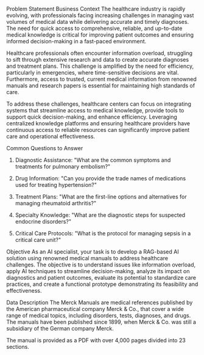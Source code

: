 Problem Statement
Business Context
The healthcare industry is rapidly evolving, with professionals facing increasing challenges in managing vast volumes of medical data while delivering accurate and timely diagnoses. The need for quick access to comprehensive, reliable, and up-to-date medical knowledge is critical for improving patient outcomes and ensuring informed decision-making in a fast-paced environment.

Healthcare professionals often encounter information overload, struggling to sift through extensive research and data to create accurate diagnoses and treatment plans. This challenge is amplified by the need for efficiency, particularly in emergencies, where time-sensitive decisions are vital. Furthermore, access to trusted, current medical information from renowned manuals and research papers is essential for maintaining high standards of care.

To address these challenges, healthcare centers can focus on integrating systems that streamline access to medical knowledge, provide tools to support quick decision-making, and enhance efficiency. Leveraging centralized knowledge platforms and ensuring healthcare providers have continuous access to reliable resources can significantly improve patient care and operational effectiveness.

Common Questions to Answer

1. Diagnostic Assistance: "What are the common symptoms and treatments for pulmonary embolism?"

2. Drug Information: "Can you provide the trade names of medications used for treating hypertension?"

3. Treatment Plans: "What are the first-line options and alternatives for managing rheumatoid arthritis?"

4. Specialty Knowledge: "What are the diagnostic steps for suspected endocrine disorders?"

5. Critical Care Protocols: "What is the protocol for managing sepsis in a critical care unit?"

Objective
As an AI specialist, your task is to develop a RAG-based AI solution using renowned medical manuals to address healthcare challenges. The objective is to understand issues like information overload, apply AI techniques to streamline decision-making, analyze its impact on diagnostics and patient outcomes, evaluate its potential to standardize care practices, and create a functional prototype demonstrating its feasibility and effectiveness.

Data Description
The Merck Manuals are medical references published by the American pharmaceutical company Merck & Co., that cover a wide range of medical topics, including disorders, tests, diagnoses, and drugs. The manuals have been published since 1899, when Merck & Co. was still a subsidiary of the German company Merck.

The manual is provided as a PDF with over 4,000 pages divided into 23 sections.
